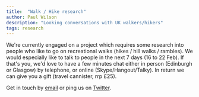 ```yaml
---
title:  "Walk / Hike research"
author: Paul Wilson
description: "Looking conversations with UK walkers/hikers"
tags: research
---
```


We're currently engaged on a project which requires some research into people who like to go on recreational walks (hikes / hill walks / rambles). We would especially like to talk to people in the next 7 days (16 to 22 Feb). If that's you, we'd love to have a few minutes chat either in person (Edinburgh or Glasgow) by telephone, or online (Skype/Hangout/Talky). In return we can give you a gift (travel cannister, rrp £25).

Get in touch by [email](mailto:walking@cultivatehq.com) or ping us on [Twitter](https://twitter.com/cultivatehq).
